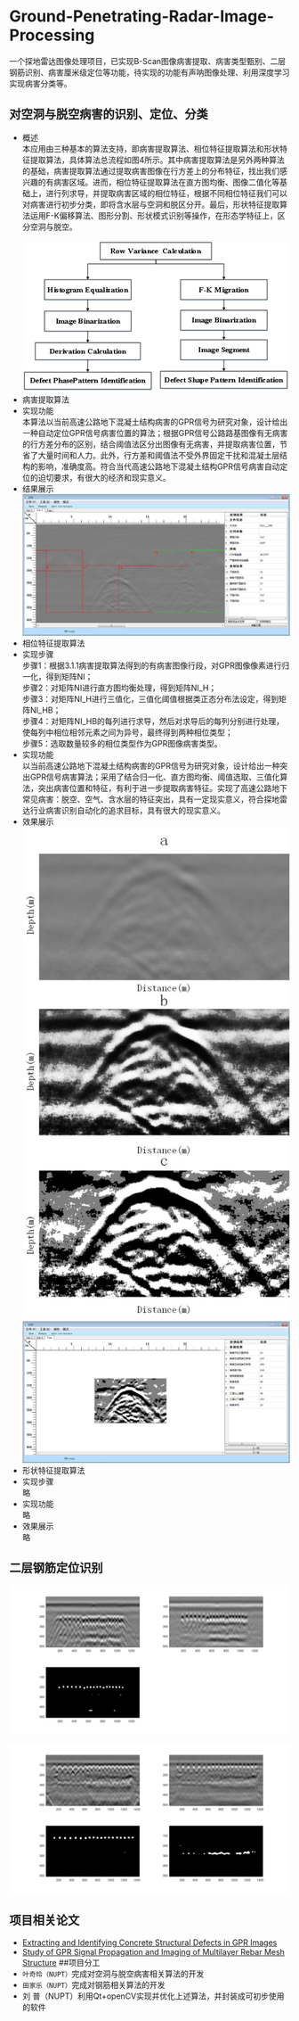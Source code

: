 # Ground-Penetrating-Radar-Image-Processing
一个探地雷达图像处理项目，已实现B-Scan图像病害提取、病害类型甄别、二层钢筋识别、病害厘米级定位等功能，待实现的功能有声呐图像处理、利用深度学习实现病害分类等。
<br>
## 对空洞与脱空病害的识别、定位、分类
* 概述<br>
 本应用由三种基本的算法支持，即病害提取算法、相位特征提取算法和形状特征提取算法，具体算法总流程如图4所示。其中病害提取算法是另外两种算法的基础，病害提取算法通过提取病害图像在行方差上的分布特征，找出我们感兴趣的有病害区域。进而，相位特征提取算法在直方图均衡、图像二值化等基础上，进行列求导，并提取病害区域的相位特征，根据不同相位特征我们可以对病害进行初步分类，即将含水层与空洞和脱区分开。最后，形状特征提取算法运用F-K偏移算法、图形分割、形状模式识别等操作，在形态学特征上，区分空洞与脱空。<br><br>
      ![算法总流程图](https://github.com/Paul95278/Ground-Penetrating-Radar-Image-Processing/raw/master/img/病害识别算法总流程图.png)
* 病害提取算法
 * 实现功能<br>
本算法以当前高速公路地下混凝土结构病害的GPR信号为研究对象，设计给出一种自动定位GPR信号病害位置的算法；根据GPR信号公路路基图像有无病害的行方差分布的区别，结合阈值法区分出图像有无病害，并提取病害位置，节省了大量时间和人力。此外，行方差和阈值法不受外界固定干扰和混凝土层结构的影响，准确度高。符合当代高速公路地下混凝土结构GPR信号病害自动定位的迫切要求，有很大的经济和现实意义。<br>
 * 结果展示<br>
 ![筛选病害结果展示](https://github.com/Paul95278/Ground-Penetrating-Radar-Image-Processing/raw/master/img/筛选病害结果展示.jpg)
 * 相位特征提取算法
  * 实现步骤<br>
步骤1：根据3.1.1病害提取算法得到的有病害图像行段，对GPR图像像素进行归一化，得到矩阵NI；<br>
步骤2：对矩阵NI进行直方图均衡处理，得到矩阵NI_H；<br>
步骤3：对矩阵NI_H进行三值化，三值化阈值根据类正态分布法设定，得到矩阵NI_HB；<br>
步骤4：对矩阵NI_HB的每列进行求导，然后对求导后的每列分别进行处理，使每列中相位相邻元素之间为异号，最终得到两种相位类型；<br>
步骤5：选取数量较多的相位类型作为GPR图像病害类型。<br>
 * 实现功能<br>
 以当前高速公路地下混凝土结构病害的GPR信号为研究对象，设计给出一种突出GPR信号病害算法；采用了结合归一化、直方图均衡、阈值选取、三值化算法，突出病害位置和特征，有利于进一步提取病害特征。实现了高速公路地下常见病害：脱空、空气、含水层的特征突出，具有一定现实意义，符合探地雷达行业病害识别自动化的追求目标，具有很大的现实意义。
 * 效果展示<br>
 ![原图、直方图均衡、三值化效果对比](https://github.com/Paul95278/Ground-Penetrating-Radar-Image-Processing/raw/master/img/原图、直方图均衡、三值化效果对比.jpg)
 ![相位特征算法处理结果](https://github.com/Paul95278/Ground-Penetrating-Radar-Image-Processing/raw/master/img/相位特征算法处理结果.jpg)
* 形状特征提取算法
 * 实现步骤<br>
 略
 * 实现功能<br>
 略
 * 效果展示<br>
 略
 ## 二层钢筋定位识别
 ![钢筋正对25cm10cm](https://github.com/Paul95278/Ground-Penetrating-Radar-Image-Processing/raw/master/img/钢筋正对25cm10cm.jpg)
 
 ![900M-钢保较小侧](https://github.com/Paul95278/Ground-Penetrating-Radar-Image-Processing/raw/master/img/900M-钢保较小侧.jpg)
 
 ## 项目相关论文
 * [Extracting and Identifying Concrete Structural Defects in GPR Images](http://spie.org/Publications/Proceedings/Paper/10.1117/12.2296452)
 * [Study of GPR Signal Propagation and Imaging of Multilayer Rebar
Mesh Structure](http://spie.org/Publications/Proceedings/Paper/10.1117/12.2296457)
 ##项目分工
 * `叶奇玲（NUPT）`完成对空洞与脱空病害相关算法的开发
 * `田家乐（NUPT）`完成对钢筋相关算法的开发
 * 刘  普（NUPT）利用Qt+openCV实现并优化上述算法，并封装成可初步使用的软件

